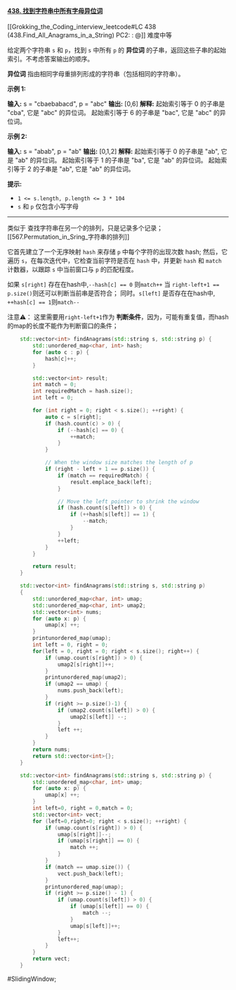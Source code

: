 #### [438. 找到字符串中所有字母异位词](https://leetcode.cn/problems/find-all-anagrams-in-a-string/)
[[Grokking_the_Coding_interview_leetcode#LC 438 (438.Find_All_Anagrams_in_a_String) PC2: : @]]
难度中等

给定两个字符串 `s` 和 `p`，找到 `s` 中所有 `p` 的 **异位词** 的子串，返回这些子串的起始索引。不考虑答案输出的顺序。

**异位词** 指由相同字母重排列形成的字符串（包括相同的字符串）。

**示例 1:**

**输入:** s = "cbaebabacd", p = "abc"
**输出:** [0,6]
**解释:**
起始索引等于 0 的子串是 "cba", 它是 "abc" 的异位词。
起始索引等于 6 的子串是 "bac", 它是 "abc" 的异位词。

 **示例 2:**

**输入:** s = "abab", p = "ab"
**输出:** [0,1,2]
**解释:**
起始索引等于 0 的子串是 "ab", 它是 "ab" 的异位词。
起始索引等于 1 的子串是 "ba", 它是 "ab" 的异位词。
起始索引等于 2 的子串是 "ab", 它是 "ab" 的异位词。

**提示:**

-   `1 <= s.length, p.length <= 3 * 104`
-   `s` 和 `p` 仅包含小写字母
---- ----
类似于 查找字符串在另一个的排列，只是记录多个记录；
[[567.Permutation_in_Sring_字符串的排列]]

它首先建立了一个无序映射 `hash` 来存储 `p` 中每个字符的出现次数 hash;
然后，它遍历 `s`，在每次迭代中，它检查当前字符是否在 `hash` 中，并更新 `hash` 和 `match` 计数器，以跟踪 `s` 中当前窗口与 `p` 的匹配程度。

如果 `s[right]` 存在在hash中,`--hash[c] == 0` 则`match++`
当 `right-left+1 == p.size()`则还可以判断当前串是否符合；
同时。`s[left]` 是否存在在hash中, `++hash[c] == 1`则`match--`

注意⚠️： 这里需要用`right-left+1`作为 **判断条件**，因为，可能有重复值，而hash的map的长度不能作为判断窗口的条件； 
```cpp
    std::vector<int> findAnagrams(std::string s, std::string p) {
        std::unordered_map<char, int> hash;
        for (auto c : p) {
            hash[c]++;
        }

        std::vector<int> result;
        int match = 0;
        int requiredMatch = hash.size();
        int left = 0;

        for (int right = 0; right < s.size(); ++right) {
            auto c = s[right];
            if (hash.count(c) > 0) {
                if (--hash[c] == 0) {
                    ++match;
                }
            }

            // When the window size matches the length of p
            if (right - left + 1 == p.size()) {
                if (match == requiredMatch) {
                    result.emplace_back(left);
                }

                // Move the left pointer to shrink the window
                if (hash.count(s[left]) > 0) {
                    if (++hash[s[left]] == 1) {
                        --match;
                    }
                }
                ++left;
            }
        }

        return result;
    }
```

```cpp
    std::vector<int> findAnagrams(std::string s, std::string p)
    {
        std::unordered_map<char, int> umap;
        std::unordered_map<char, int> umap2;
        std::vector<int> nums;
        for (auto x: p) {
            umap[x] ++;
        }
        printunordered_map(umap);
        int left = 0, right = 0;
        for(left = 0, right = 0; right < s.size(); right++) {
            if (umap.count(s[right]) > 0) {
                umap2[s[right]]++;
            }
            printunordered_map(umap2);
            if (umap2 == umap) {
                nums.push_back(left);
            }
            if (right >= p.size()-1) {
                if (umap2.count(s[left]) > 0) {
                    umap2[s[left]] --;
                }
                left ++;
            }
        }
        return nums;
        return std::vector<int>{};
    }
```


```cpp
    std::vector<int> findAnagrams(std::string s, std::string p) {
        std::unordered_map<char, int> umap;
        for (auto x: p) {
            umap[x] ++;
        }
        int left=0, right = 0,match = 0;
        std::vector<int> vect;
        for (left=0,right=0; right < s.size(); ++right) {
            if (umap.count(s[right]) > 0) {
                umap[s[right]]--;
                if (umap[s[right]] == 0) {
                    match ++;
                }
            }
            if (match == umap.size()) {
                vect.push_back(left);
            }
            printunordered_map(umap);
            if (right >= p.size() - 1) {
                if (umap.count(s[left]) > 0) {
                    if (umap[s[left]] == 0) {
                        match --;
                    }
                    umap[s[left]]++;
                }
                left++;
            }
        }
        return vect;
    }
```

#SlidingWindow;
